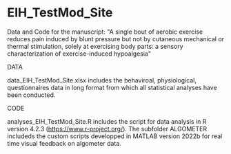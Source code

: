# EIH_TestMod_Site


Data and Code for the manuscript: "A single bout of aerobic exercise reduces pain induced by blunt pressure but not by cutaneous mechanical or thermal stimulation, solely at exercising body parts: a sensory characterization of exercise-induced hypoalgesia"

DATA

data_EIH_TestMod_Site.xlsx includes the behaviroal, physiological, questionnaires data in long format from which all statistical analyses have been conducted.

CODE

analyses_EIH_TestMod_Site.R includes the script for data analysis in R version 4.2.3 (https://www.r-project.org/). The subfolder ALGOMETER includeds the custom scripts developped in MATLAB version 2022b for real time visual feedback on algometer data.
